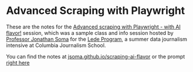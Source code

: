 # Advanced Scraping with Playwright

These are the notes for the [Advanced scraping with Playwright - with AI flavor!](https://www.eventbrite.com/e/advanced-web-scraping-with-ai-flavor-lede-2025-info-session-tickets-1220984580749?aff=oddtdtcreator) session, which was a sample class and info session hosted by [Professor Jonathan Soma](https://jonathansoma.com/) for the [Lede Program](https://ledeprogram.com/), a summer data journalism intensive at Columbia Journalism School.

You can find the notes at [jsoma.github.io/scraping-ai-flavor](https://jsoma.github.io/scraping-ai-flavor) or the prompt [right here](prompt.md)